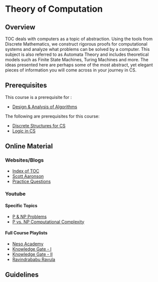 # Theory of Computation

## Overview
TOC deals with computers as a topic of abstraction. Using the tools from Discrete Mathematics, we construct rigorous proofs for computational systems and analyze what problems can be solved by a computer. This subject is also referred to as Automata Theory and includes theoretical models such as Finite State Machines, Turing Machines and more. The ideas presented here are perhaps some of the most abstract, yet elegant pieces of information you will come across in your journey in CS. 

## Prerequisites
This course is a prerequisite for : 
* [Design & Analysis of Algorithms](../CSF364)

The following are prerequisites for this course:
* [Discrete Structures for CS](../CSF222)
* [Logic in CS](../CSF214)

## Online Material
### Websites/Blogs
* [Index of TOC](http://www.krchowdhary.com/toc/)
* [Scott Aaronson](https://www.scottaaronson.com/blog/)
* [Practice Questions](https://web.njit.edu/~marvin/cs341/oldexams/)

### Youtube
#### Specific Topics
* [P & NP Problems](https://www.youtube.com/watch?v=e2cF8a5aAhE&t=10s)
* [P vs. NP Computational Complexity](https://www.youtube.com/watch?v=YX40hbAHx3s)

#### Full Course Playlists
* [Neso Academy](https://www.youtube.com/watch?v=58N2N7zJGrQ&list=PLBlnK6fEyqRgp46KUv4ZY69yXmpwKOIev)
* [Knowledge Gate - I](https://www.youtube.com/watch?v=i6JhheV01dU&list=PLmXKhU9FNesQe1bKW0w7APAGiJVlQP8Zx)
* [Knowledge Gate - II](https://www.youtube.com/watch?v=00cXiux2Kjk&list=PLmXKhU9FNesSdCsn6YQqu9DmXRMsYdZ2T)
* [Ravindrababu Ravula](https://www.youtube.com/watch?v=eqCkkC9A0Q4&list=PLEbnTDJUr_IdM___FmDFBJBz0zCsOFxfK)

## Guidelines
